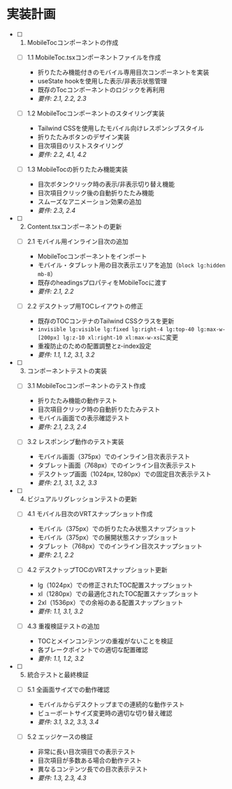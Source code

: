 # 実装計画

- [ ] 1. MobileTocコンポーネントの作成
  - [ ] 1.1 MobileToc.tsxコンポーネントファイルを作成
    - 折りたたみ機能付きのモバイル専用目次コンポーネントを実装
    - useState hookを使用した表示/非表示状態管理
    - 既存のTocコンポーネントのロジックを再利用
    - _要件: 2.1, 2.2, 2.3_

  - [ ] 1.2 MobileTocコンポーネントのスタイリング実装
    - Tailwind CSSを使用したモバイル向けレスポンシブスタイル
    - 折りたたみボタンのデザイン実装
    - 目次項目のリストスタイリング
    - _要件: 2.2, 4.1, 4.2_

  - [ ] 1.3 MobileTocの折りたたみ機能実装
    - 目次ボタンクリック時の表示/非表示切り替え機能
    - 目次項目クリック後の自動折りたたみ機能
    - スムーズなアニメーション効果の追加
    - _要件: 2.3, 2.4_

- [ ] 2. Content.tsxコンポーネントの更新
  - [ ] 2.1 モバイル用インライン目次の追加
    - MobileTocコンポーネントをインポート
    - モバイル・タブレット用の目次表示エリアを追加（`block lg:hidden mb-8`）
    - 既存のheadingsプロパティをMobileTocに渡す
    - _要件: 2.1, 2.2_

  - [ ] 2.2 デスクトップ用TOCレイアウトの修正
    - 既存のTOCコンテナのTailwind CSSクラスを更新
    - `invisible lg:visible lg:fixed lg:right-4 lg:top-40 lg:max-w-[200px] lg:z-10 xl:right-10 xl:max-w-xs`に変更
    - 重複防止のための配置調整とz-index設定
    - _要件: 1.1, 1.2, 3.1, 3.2_

- [ ] 3. コンポーネントテストの実装
  - [ ] 3.1 MobileTocコンポーネントのテスト作成
    - 折りたたみ機能の動作テスト
    - 目次項目クリック時の自動折りたたみテスト
    - モバイル画面での表示確認テスト
    - _要件: 2.1, 2.3, 2.4_

  - [ ] 3.2 レスポンシブ動作のテスト実装
    - モバイル画面（375px）でのインライン目次表示テスト
    - タブレット画面（768px）でのインライン目次表示テスト
    - デスクトップ画面（1024px, 1280px）での固定目次表示テスト
    - _要件: 2.1, 3.1, 3.2, 3.3_

- [ ] 4. ビジュアルリグレッションテストの更新
  - [ ] 4.1 モバイル目次のVRTスナップショット作成
    - モバイル（375px）での折りたたみ状態スナップショット
    - モバイル（375px）での展開状態スナップショット
    - タブレット（768px）でのインライン目次スナップショット
    - _要件: 2.1, 2.2_

  - [ ] 4.2 デスクトップTOCのVRTスナップショット更新
    - lg（1024px）での修正されたTOC配置スナップショット
    - xl（1280px）での最適化されたTOC配置スナップショット
    - 2xl（1536px）での余裕のある配置スナップショット
    - _要件: 1.1, 3.1, 3.2_

  - [ ] 4.3 重複検証テストの追加
    - TOCとメインコンテンツの重複がないことを検証
    - 各ブレークポイントでの適切な配置確認
    - _要件: 1.1, 1.2, 3.2_

- [ ] 5. 統合テストと最終検証
  - [ ] 5.1 全画面サイズでの動作確認
    - モバイルからデスクトップまでの連続的な動作テスト
    - ビューポートサイズ変更時の適切な切り替え確認
    - _要件: 3.1, 3.2, 3.3, 3.4_

  - [ ] 5.2 エッジケースの検証
    - 非常に長い目次項目での表示テスト
    - 目次項目が多数ある場合の動作テスト
    - 異なるコンテンツ長での目次表示テスト
    - _要件: 1.3, 2.3, 4.3_
